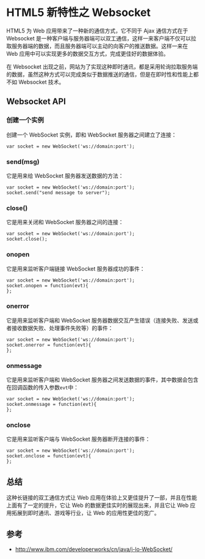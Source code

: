 # HTML5 新特性之 Websocket
HTML5 为 Web 应用带来了一种新的通信方式，它不同于 Ajax 通信方式在于 Websocket 是一种客户端与服务器端可以双工通信，这样一来客户端不仅可以拉取服务器端的数据，而且服务器端可以主动的向客户的推送数据。这样一来在 Web 应用中可以实现更多的数据交互方式，完成更佳好的数据体验。

在 Websocket 出现之前，网站为了实现这种即时通讯，都是采用轮询拉取服务端的数据，虽然这种方式可以完成类似于数据推送的通信，但是在即时性和性能上都不如 Websocket 技术。

## Websocket API
### 创建一个实例
创建一个 WebSocket 实例，即和 WebSocket 服务器之间建立了连接：

```
var socket = new WebSocket('ws://domain:port'); 
```

### send(msg)
它是用来给 WebSocket 服务器发送数据的方法：

```
var socket = new WebSocket('ws://domain:port'); 
socket.send("send message to server");
```

### close()
它是用来关闭和 WebSocket 服务器之间的连接：

```
var socket = new WebSocket('ws://domain:port'); 
socket.close();
```

### onopen
它是用来监听客户端链接 WebSocket 服务器成功的事件：

```
var socket = new WebSocket('ws://domain:port'); 
socket.onopen = function(evt){
};
```

### onerror
它是用来监听客户端和 WebSocket 服务器数据交互产生错误（连接失败、发送或者接收数据失败、处理事件失败等）的事件：

```
var socket = new WebSocket('ws://domain:port'); 
socket.onerror = function(evt){
};
```

### onmessage
它是用来监听客户端和 WebSocket 服务器之间发送数据的事件，其中数据会包含在回调函数的传入参数`evt`中：

```
var socket = new WebSocket('ws://domain:port'); 
socket.onmessage = function(evt){
};
```

### onclose
它是用来监听客户端与 WebSocket 服务器断开连接的事件：

```
var socket = new WebSocket('ws://domain:port'); 
socket.onclose = function(evt){
};
```

## 总结
这种长链接的双工通信方式让 Web 应用在体验上又更佳提升了一部，并且在性能上面有了一定的提升，它让 Web 的数据更佳实时的展现出来，并且它让 Web 应用拓展到即时通讯、游戏等行业，让 Web 的应用性更佳的宽广。

## 参考
* http://www.ibm.com/developerworks/cn/java/j-lo-WebSocket/


